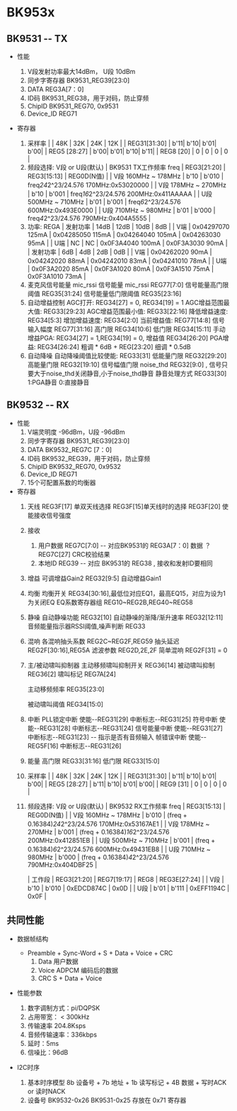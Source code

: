 # BK953x


## BK9531 -- TX
* 性能
    1. V段发射功率最大14dBm， U段 10dBm
    2. 同步字寄存器 BK9531_REG39[23:0]
    3. DATA  REG3A[7：0]
    4. ID码  BK9531_REG38，用于对码，防止穿频
    5. ChipID  BK9531_REG70, 0x9531
    6. Device_ID    REG71

* 寄存器
    1. 采样率
        |              | 48K | 32K | 24K | 12K |
        | REG31[31:30] | b'11| b'10| b'01| b'00|
        | REG5 [28:27] | b'00| b'01| b'10| b'11|
        | REG8 [20]    |  0  |   0 |  0  |  0  |
    2. 频段选择: V段 or U段(默认)
        | BK9531 TX工作频率 freq | REG3[21:20] | REG3[15:13] | REG0D(N值) |
        | V段 160MHz ~ 178MHz   |   b'10      |  b'010      | freq*24*2^23/24.576 170MHz:0x53020000 |
        | V段 178MHz ~ 270MHz   |   b'10      |  b'001      | freq*16*2^23/24.576 200MHz:0x411AAAAA |
        | U段 500MHz ~ 710MHz   |   b'01      |  b'001      | freq*6*2^23/24.576  600MHz:0x493E0000 |
        | U段 710MHz ~ 980MHz   |   b'01      |  b'000      | freq*4*2^23/24.576  790MHz:0x404A5555 |
    3. 功率: REGA
        | 发射功率 |     14dB         |   12dB           |      10dB        |       8dB       |
        | V端     | 0x04297070 125mA | 0x04285050 115mA | 0x04264040 105mA | 0x04263030 95mA |
        | U端     |     NC           |      NC          | 0x0F3A4040 100mA | 0x0F3A3030 90mA |
        | 发射功率 |     6dB          |   4dB            |       2dB        |       0dB       |
        | V端     | 0x04262020  90mA | 0x04242020  88mA | 0x04242010  83mA | 0x04241010 78mA |
        | U端     | 0x0F3A2020  85mA | 0x0F3A1020  80mA | 0x0F3A1510  75mA | 0x0F3A1010 73mA |
    4. 麦克风信号能量 mic_rssi
        信号能量 mic_rssi  REG77[7:0]
        信号能量高门限阈值   REG35[31:24]
        信号能量低门限阈值   REG35[23:16]
    5. 自动增益控制
        AGC打开: REG34[27] = 0, REG34[19] = 1
        AGC增益范围最大值: REG33[29:23]
        AGC增益范围最小值: REG33[22:16]
        降低增益速度:      REG34[5:3]
        增加增益速度:      REG34[2:0]
        当前增益值: REG77[14:8]
        信号输入幅度        REG77[31:16]
        高门限             REG34[10:6]
        低门限             REG34[15:11]
        手动增益PGA: REG34[27] = 1,REG34[19] = 0, 增益值 REG34[26:20]
                PGA增益: REG34[26:24] 粗调 * 6dB + REG[23:20] 细调 * 0.5dB
    6. 自动降噪
        自动降噪阈值比较使能: REG33[31]
        低能量门限 REG32[29:20]
        高能量门限 REG32[19:10]
        信号幅值门限 noise_thd REG32[9:0] , 信号只要大于noise_thd关闭静音,小于noise_thd静音
        静音处理方式 REG33[30] 1:PGA静音  0:直接静音


## BK9532 -- RX
* 性能
    1. V端灵明度 -96dBm，U段 -96dBm
    2. 同步字寄存器 BK9531_REG39[23:0]
    3. DATA  BK9532_REG7C [7：0]
    4. ID码  BK9532_REG39，用于对码，防止穿频
    5. ChipID  BK9532_REG70, 0x9532
    6. Device_ID    REG71
    7. 15个可配置系数的均衡器
* 寄存器
    1. 天线
        REG3F[17] 单双天线选择   REG3F[15]单天线时的选择
        REG3F[20] 使能接收信号强度
    2. 接收
        1. 用户数据 REG7C[7:0] -- 对应BK9531的 REG3A[7：0] 数据 ？
                   REG7C[27] CRC校验结果
        2. 本地ID  REG39 -- 对应 BK9531的 REG38 , 接收和发射ID要相同
    3. 增益
        可调增益Gain2 REG32[9:5] 
        自动增益Gain1
    4. 均衡
        均衡开关       REG34[30:16],最低位对应EQ1，最高EQ15，对应为设为1为关闭EQ
        EQ系数寄存器组  REG10~REG2B,REG40~REG58
    5. 静噪
        自动静噪功能              REG32[10]
        自动静噪的渐降/渐升速率     REG32[12:11]
        音频能量指示器RSSI阈值,噪声判断    REG33
    6. 混响
        各混响抽头系数  REG2C~REG2F,REG59
        抽头延迟    REG2F[30:16],REG5A
        滤波参数    REG2D,2E,2F
        简单混响    REG2F[31] = 0
    7. 主/被动啸叫抑制器
        主动移频啸叫抑制开关    REG36[14]
        被动啸叫抑制           REG36[2]
        啸叫标记              REG7A[24]

        主动移频频率    REG35[23:0]

        被动啸叫阈值    REG34[15:0]
    8. 中断
        PLL锁定中断     使能--REG31[29] 中断标志--REG31[25]
        符号中断        使能--REG31[28] 中断标志--REG31[24]
        信号能量中断     使能--REG31[27] 中断标志--REG31[23] -- 指示是否有音频输入
        帧错误中断      使能--REG5F[16] 中断标志--REG31[26]
    9. 能量
        高门限      REG33[31:16]
        低门限      REG33[15:0]
    10. 采样率
        |              | 48K | 32K | 24K | 12K |
        | REG31[31:30] | b'11| b'10| b'01| b'00|
        | REG5 [28:27] | b'11| b'10| b'01| b'00|
        | REG9 [31]    |  0  |   0 |  0  |  0  |
    11. 频段选择: V段 or U段(默认)
        | BK9532 RX工作频率 freq | REG3[15:13] | REG0D(N值) |
        | V段 160MHz ~ 178MHz   |  b'010      | (freq + 0.16384)*24*2^23/24.576 170MHz:0x53167AE1 |
        | V段 178MHz ~ 270MHz   |  b'001      | (freq + 0.16384)*16*2^23/24.576 200MHz:0x412851EB |
        | U段 500MHz ~ 710MHz   |  b'001      | (freq + 0.16384)*6*2^23/24.576  600MHz:0x49431EB8 |
        | U段 710MHz ~ 980MHz   |  b'000      | (freq + 0.16384)*4*2^23/24.576  790MHz:0x404DBF25 |

        | 工作段 | REG3[21:20] | REG7[19:17] | REG8         | REG3E[27:24] |
        | V段   |  b'10       |   b'010     | 0xEDCD874C   |    0x0D      |
        | U段   |  b'01       |   b'111     | 0xEFF1194C   |    0x0F      |









## 共同性能
* 数据帧结构
    + Preamble + Sync-Word + S + Data + Voice + CRC
        1. Data     用户数据
        2. Voice    ADPCM 编码后的数据
        3. CRC      S + Data + Voice

* 性能参数
    1. 数字调制方式：pi/DQPSK
    2. 占用带宽： < 300kHz
    3. 传输速率 204.8Ksps
    4. 音频传输速率：336kbps
    5. 延时：5ms
    6. 信噪比：96dB

* I2C时序
    1. 基本时序模型
        8b 设备号 + 7b 地址 + 1b 读写标记 + 4B 数据 + 写时ACK or 读时NACK
    2. 设备号 BK9532-0x26  BK9531-0x25 存放在 0x71 寄存器

